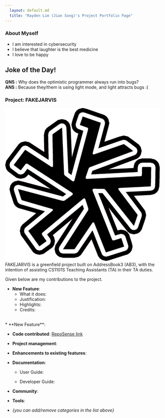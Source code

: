 ```yaml
---
  layout: default.md
  title: "Rayden Lim (Jian Song)'s Project Portfolio Page"
---
```


### About Myself <br>
* I am interested in cybersecurity
* I believe that laughter is the best medicine
* I love to be happy

## Joke of the Day! <br>
**QNS :** Why does the optimistic programmer always run into bugs? <br>
**ANS :** Because they/them is using light mode, and light attracts bugs :(


### Project: FAKEJARVIS
![Logo](images/fakejarvis.png) <br>
FAKEJARVIS is a greenfield project built on AddressBook3 (AB3), with the intention of assisting CS1101S Teaching Assistants (TA) in their TA duties.

Given below are my contributions to the project.

* **New Feature**: 
  * What it does: 
  * Justification: 
  * Highlights: 
  * Credits: <br>
<br>
* **New Feature**:

* **Code contributed**: [RepoSense link]()

* **Project management**:

* **Enhancements to existing features**:

* **Documentation**:
  * User Guide:
  
  * Developer Guide:
  

* **Community**:


* **Tools**:

* _{you can add/remove categories in the list above}_
